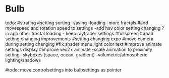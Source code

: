 # Bulb

todo:
#strafing
#setting sorting
-saving
-loading
-more fractals
#add movespeed and rotation speed to settings
-add hsv color setting changing
?in app other fractal loading - keep raytracer settings
#fullscreen
#dpad setting changing improvements
#setting changing expo
#move camera during setting changing
#fix shader menu light color text
#improve animate settings display
#improve vec2+ animate 
-scale animation to proximity setting
-skyboxes (space, ocean, gradient)
-volumetric/atmospheric lighting/shadows 

#todo: move controlsettings into bulbsettings as pointer